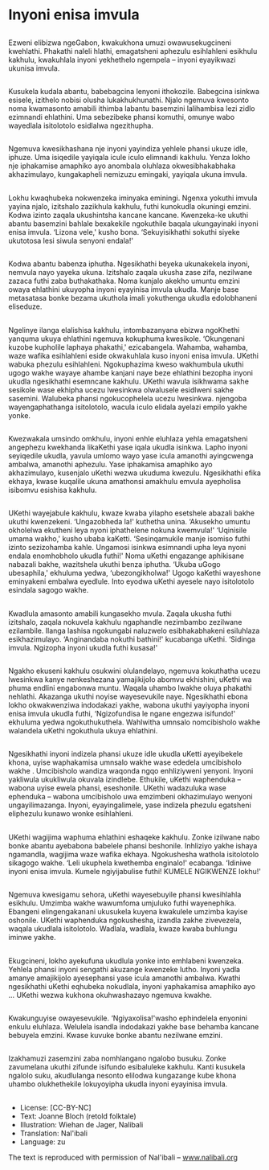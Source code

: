 # Inyoni enisa imvula

##
Ezweni elibizwa ngeGabon,
kwakukhona umuzi
owawusekugcineni kwehlathi.
Phakathi naleli hlathi, emagatsheni
aphezulu esihlahleni esikhulu
kakhulu, kwakuhlala inyoni
yekhethelo ngempela – inyoni
eyayikwazi ukunisa imvula.

##
Kusukela kudala abantu,
babebagcina lenyoni ithokozile.
Babegcina isinkwa esisele, izithelo
nobisi olusha lukakhukhunathi.
Njalo ngemuva kwesonto noma
kwamasonto amabili ithimba
labantu basemzini lalihambisa lezi
zidlo ezimnandi ehlathini. Uma
sebezibeke phansi komuthi,
omunye wabo wayedlala isitolotolo
esidlalwa ngezithupha.

##
Ngemuva kwesikhashana nje inyoni
yayindiza yehlele phansi ukuze idle,
iphuze. Uma isiqedile yayiqala icule
iculo elimnandi kakhulu. Yenza
lokho nje iphakamise amaphiko ayo
anombala oluhlaza
okwesibhakabhaka akhazimulayo,
kungakapheli nemizuzu emingaki,
yayiqala ukuna imvula.

##
Lokhu kwaqhubeka nokwenzeka
iminyaka eminingi. Ngenxa yokuthi
imvula yayina njalo, izitshalo
zazikhula kakhulu, futhi kunokudla
okuningi emzini. Kodwa izinto
zaqala ukushintsha kancane
kancane. Kwenzeka-ke ukuthi
abantu basemzini bahlale
bexakekile ngokuthile baqala
ukungayinaki inyoni enisa imvula.
‘Lizona vele,' kusho bona.
‘Sekuyisikhathi sokuthi siyeke
ukutotosa lesi siwula senyoni
endala!'

##
Kodwa abantu babenza iphutha.
Ngesikhathi beyeka ukunakekela
inyoni, nemvula nayo yayeka
ukuna. Izitshalo zaqala ukusha zase
zifa, nezilwane zazaca futhi zaba
buthakathaka. Noma kunjalo
akekho umuntu emzini owaya
ehlathini ukuyopha inyoni eyayinisa
imvula ukudla. Manje base
metasatasa bonke bezama ukuthola
imali yokuthenga ukudla
edolobhaneni eliseduze.

##
Ngelinye ilanga elalishisa kakhulu, intombazanyana ebizwa
ngoKhethi yanquma ukuya ehlathini ngemuva kokuphuma
kwesikole. ‘Okungenani kuzobe kupholile laphaya phakathi,'
ezicabangela. Wahamba, wahamba, waze wafika esihlahleni eside
okwakuhlala kuso inyoni enisa imvula. UKethi wabuka phezulu
esihlahleni. Ngokuphazima kweso wakhumbula ukuthi ugogo
wakhe wayaye ahambe kanjani naye beze ehlathini bezopha
inyoni ukudla ngesikhathi esemncane kakhulu. UKethi wavula
isikhwama sakhe sesikole wase ekhipha ucezu lwesinkwa
olwalusele esidlweni sakhe sasemini. Walubeka phansi
ngokucophelela ucezu lwesinkwa. njengoba wayengaphathanga
isitolotolo, wacula iculo elidala ayelazi empilo yakhe yonke.

##

##
Kwezwakala umsindo omkhulu,
inyoni enhle eluhlaza yehla
emagatsheni angephezu
kwekhanda likaKethi yase iqala
ukudla isinkwa. Lapho inyoni
seyiqedile ukudla, yavula umlomo
wayo yase icula amanothi
ayingcwenga ambalwa, amanothi
aphezulu. Yase iphakamisa
amaphiko ayo akhazimulayo,
kusenjalo uKethi wezwa ukuduma
kwezulu. Ngesikhathi efika ekhaya,
kwase kuqalile ukuna amathonsi
amakhulu emvula ayepholisa
isibomvu esishisa kakhulu.

##
UKethi wayejabule kakhulu, kwaze kwaba yilapho esetshele
abazali bakhe ukuthi kwenzekeni. ‘Ungazobheda la!' kuthetha
unina. ‘Akusekho umuntu okholelwa ekutheni leya nyoni
iphathelene nokuna kwemvula!'
‘Uqinisile umama wakho,' kusho ubaba kaKetti. ‘Sesinqamukile
manje isomiso futhi izinto sezizohamba kahle. Ungamosi isinkwa
esimnandi upha leya nyoni endala enomhobholo ukudla futhi!'
Noma uKethi engazange aphikisane nabazali bakhe, wazitshela
ukuthi benza iphutha. ‘Ukuba uGogo ubesaphila,' ekhuluma
yedwa, ‘ubezongikholwa!' Ugogo kaKethi wayeshone eminyakeni
embalwa eyedlule. Into eyodwa uKethi ayesele nayo isitolotolo
esindala sagogo wakhe.

##

##
Kwadlula amasonto amabili
kungasekho mvula. Zaqala ukusha
futhi izitshalo, zaqala nokuvela
kakhulu ngaphandle nezimbambo
zezilwane ezilambile. Ilanga lashisa
ngokungabi naluzwelo
esibhakabhakeni esiluhlaza
esikhazimulayo. ‘Anginandaba
nokuthi bathini!' kucabanga uKethi.
‘Sidinga imvula. Ngizopha inyoni
ukudla futhi kusasa!'

##
Ngakho ekuseni kakhulu osukwini
olulandelayo, ngemuva kokuthatha
ucezu lwesinkwa kanye
nenkeshezana yamajikijolo abomvu
ekhishini, uKethi wa phuma endlini
engabonwa muntu. Waqala uhambo
lwakhe oluya phakathi nehlathi.
Akazanga ukuthi noyise
wayesevukile naye. Ngesikhathi
ebona lokho okwakwenziwa
indodakazi yakhe, wabona ukuthi
yayiyopha inyoni enisa imvula
ukudla futhi, ‘Ngizofundisa le ngane
engezwa isifundo!' ekhuluma
yedwa ngokuthukuthela. Wahlwitha
umnsalo nomcibisholo wakhe
walandela uKethi ngokuthula ukuya
ehlathini.

##
Ngesikhathi inyoni indizela phansi ukuze idle ukudla uKetti
ayeyibekele khona, uyise waphakamisa umnsalo wakhe wase
ededela umcibisholo wakhe . Umcibisholo wandiza waqonda ngqo
enhliziyweni yenyoni. Inyoni yakliwula ukukliwula okuvala
izindlebe. Ethukile, uKethi waphenduka – wabona uyise ewela
phansi, eseshonile. UKethi wadazuluka wase ephenduka – wabona
umcibisholo uwa emzimbeni okhazimulayo wenyoni
ungayilimazanga. Inyoni, eyayingalimele, yase indizela phezulu
egatsheni eliphezulu kunawo wonke esihlahleni.

##

##
UKethi wagijima waphuma ehlathini
eshaqeke kakhulu. Zonke izilwane
nabo bonke abantu ayebabona
babelele phansi beshonile. Inhliziyo
yakhe ishaya ngamandla, wagijima
waze wafika ekhaya. Ngokushesha
wathola isitolotolo sikagogo wakhe.
‘Leli ukuphela kwethemba
enginalo!' ecabanga. ‘Idiniwe inyoni
enisa imvula. Kumele ngiyijabulise
futhi! KUMELE NGIKWENZE lokhu!'

##
Ngemuva kwesigamu sehora,
uKethi wayesebuyile phansi
kwesihlahla esikhulu. Umzimba
wakhe wawumfoma umjuluko futhi
wayenephika. Ebangeni
elingengakanani ukusukela kuyena
kwakulele umzimba kayise oshonile.
UKethi waphenduka ngokushesha,
izandla zakhe zivevezela, waqala
ukudlala isitolotolo. Wadlala,
wadlala, kwaze kwaba buhlungu
iminwe yakhe.

##
Ekugcineni, lokho ayekufuna
ukudlula yonke into emhlabeni
kwenzeka. Yehlela phansi inyoni
sengathi akuzange kwenzeke lutho.
Inyoni yadla amanye amajikijolo
ayesephansi yase icula amanothi
ambalwa. Kwathi ngesikhathi uKethi
eqhubeka nokudlala, inyoni
yaphakamisa amaphiko ayo ...
UKethi wezwa kukhona
okuhwashazayo ngemuva kwakhe.

##
Kwakunguyise owayesevukile.
‘Ngiyaxolisa!'washo ephindelela
enyonini enkulu eluhlaza. Welulela
isandla indodakazi yakhe base
behamba kancane bebuyela emzini.
Kwase kuvuke bonke abantu
nezilwane emzini.

##
Izakhamuzi zasemzini zaba
nomhlangano ngalobo busuku.
Zonke zavumelana ukuthi zifunde
isifundo esibaluleke kakhulu. Kanti
kusukela ngalolo suku, akudlulanga
nesonto elilodwa kungazange kube
khona uhambo olukhethekile
lokuyoyipha ukudla inyoni eyayinisa
imvula.

##
* License: [CC-BY-NC]
* Text: Joanne Bloch (retold folktale)
* Illustration: Wiehan de Jager, Nalibali
* Translation: Nal'ibali
* Language: zu

The text is reproduced with
permission of Nal'ibali –
www.nalibali.org
